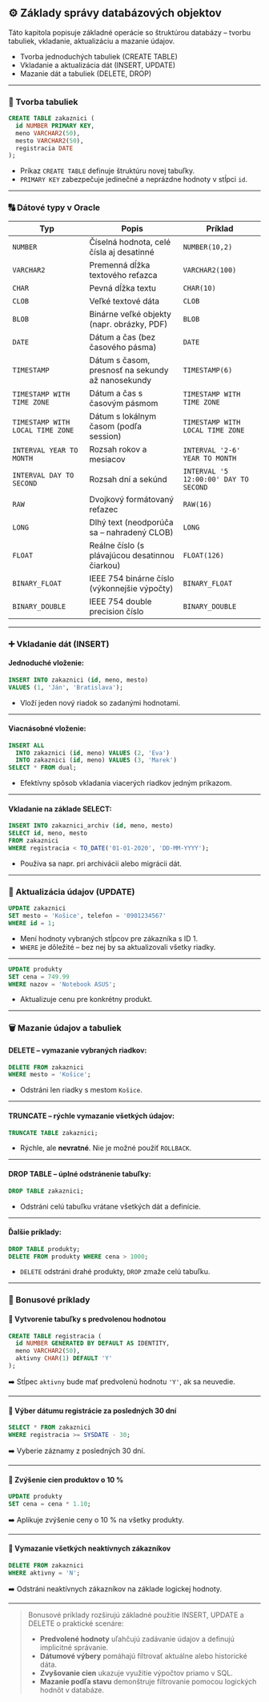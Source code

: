 
## ⚙️ Základy správy databázových objektov

Táto kapitola popisuje základné operácie so štruktúrou databázy – tvorbu tabuliek, vkladanie, aktualizáciu a mazanie údajov.
- Tvorba jednoduchých tabuliek (CREATE TABLE)
- Vkladanie a aktualizácia dát (INSERT, UPDATE)
- Mazanie dát a tabuliek (DELETE, DROP)

---

### 🧱 Tvorba tabuliek

```sql
CREATE TABLE zakaznici (
  id NUMBER PRIMARY KEY,
  meno VARCHAR2(50),
  mesto VARCHAR2(50),
  registracia DATE
);
```

- Príkaz `CREATE TABLE` definuje štruktúru novej tabuľky.
- `PRIMARY KEY` zabezpečuje jedinečné a neprázdne hodnoty v stĺpci `id`.

---

### 🔠 Dátové typy v Oracle

| Typ         | Popis                                                          | Príklad                         |
|--------------|----------------------------------------------------------------|----------------------------------|
| `NUMBER`     | Číselná hodnota, celé čísla aj desatinné                      | `NUMBER(10,2)`                   |
| `VARCHAR2`   | Premenná dĺžka textového reťazca                              | `VARCHAR2(100)`                  |
| `CHAR`       | Pevná dĺžka textu                                             | `CHAR(10)`                       |
| `CLOB`       | Veľké textové dáta                                            | `CLOB`                           |
| `BLOB`       | Binárne veľké objekty (napr. obrázky, PDF)                    | `BLOB`                           |
| `DATE`       | Dátum a čas (bez časového pásma)                              | `DATE`                           |
| `TIMESTAMP`  | Dátum s časom, presnosť na sekundy až nanosekundy             | `TIMESTAMP(6)`                   |
| `TIMESTAMP WITH TIME ZONE` | Dátum a čas s časovým pásmom                   | `TIMESTAMP WITH TIME ZONE`       |
| `TIMESTAMP WITH LOCAL TIME ZONE` | Dátum s lokálnym časom (podľa session) | `TIMESTAMP WITH LOCAL TIME ZONE` |
| `INTERVAL YEAR TO MONTH` | Rozsah rokov a mesiacov                          | `INTERVAL '2-6' YEAR TO MONTH`   |
| `INTERVAL DAY TO SECOND` | Rozsah dní a sekúnd                               | `INTERVAL '5 12:00:00' DAY TO SECOND` |
| `RAW`        | Dvojkový formátovaný reťazec                                  | `RAW(16)`                         |
| `LONG`       | Dlhý text (neodporúča sa – nahradený CLOB)                    | `LONG`                           |
| `FLOAT`      | Reálne číslo (s plávajúcou desatinnou čiarkou)                | `FLOAT(126)`                     |
| `BINARY_FLOAT` | IEEE 754 binárne číslo (výkonnejšie výpočty)              | `BINARY_FLOAT`                   |
| `BINARY_DOUBLE`| IEEE 754 double precision číslo                            | `BINARY_DOUBLE`                  |

---

### ➕ Vkladanie dát (INSERT)

#### Jednoduché vloženie:

```sql
INSERT INTO zakaznici (id, meno, mesto) 
VALUES (1, 'Ján', 'Bratislava');
```

- Vloží jeden nový riadok so zadanými hodnotami.

---

#### Viacnásobné vloženie:

```sql
INSERT ALL
  INTO zakaznici (id, meno) VALUES (2, 'Eva')
  INTO zakaznici (id, meno) VALUES (3, 'Marek')
SELECT * FROM dual;
```

- Efektívny spôsob vkladania viacerých riadkov jedným príkazom.

---

#### Vkladanie na základe SELECT:

```sql
INSERT INTO zakaznici_archiv (id, meno, mesto)
SELECT id, meno, mesto
FROM zakaznici
WHERE registracia < TO_DATE('01-01-2020', 'DD-MM-YYYY');
```

- Používa sa napr. pri archivácii alebo migrácii dát.

---

### 🔄 Aktualizácia údajov (UPDATE)

```sql
UPDATE zakaznici 
SET mesto = 'Košice', telefon = '0901234567'
WHERE id = 1;
```

- Mení hodnoty vybraných stĺpcov pre zákazníka s ID 1.
- `WHERE` je dôležité – bez nej by sa aktualizovali všetky riadky.

---

```sql
UPDATE produkty 
SET cena = 749.99 
WHERE nazov = 'Notebook ASUS';
```

- Aktualizuje cenu pre konkrétny produkt.

---

### 🗑️ Mazanie údajov a tabuliek

#### DELETE – vymazanie vybraných riadkov:

```sql
DELETE FROM zakaznici 
WHERE mesto = 'Košice';
```

- Odstráni len riadky s mestom `Košice`.

---

#### TRUNCATE – rýchle vymazanie všetkých údajov:

```sql
TRUNCATE TABLE zakaznici;
```

- Rýchle, ale **nevratné**. Nie je možné použiť `ROLLBACK`.

---

#### DROP TABLE – úplné odstránenie tabuľky:

```sql
DROP TABLE zakaznici;
```

- Odstráni celú tabuľku vrátane všetkých dát a definície.

---

#### Ďalšie príklady:

```sql
DROP TABLE produkty;
DELETE FROM produkty WHERE cena > 1000;
```

- `DELETE` odstráni drahé produkty, `DROP` zmaže celú tabuľku.

---



### 🎁 Bonusové príklady

#### 🔐 Vytvorenie tabuľky s predvolenou hodnotou

```sql
CREATE TABLE registracia (
  id NUMBER GENERATED BY DEFAULT AS IDENTITY,
  meno VARCHAR2(50),
  aktivny CHAR(1) DEFAULT 'Y'
);
```

➡️ Stĺpec `aktivny` bude mať predvolenú hodnotu `'Y'`, ak sa neuvedie.

---

#### 📆 Výber dátumu registrácie za posledných 30 dní

```sql
SELECT * FROM zakaznici
WHERE registracia >= SYSDATE - 30;
```

➡️ Vyberie záznamy z posledných 30 dní.

---

#### 🧮 Zvýšenie cien produktov o 10 %

```sql
UPDATE produkty
SET cena = cena * 1.10;
```

➡️ Aplikuje zvýšenie ceny o 10 % na všetky produkty.

---

#### 🧹 Vymazanie všetkých neaktívnych zákazníkov

```sql
DELETE FROM zakaznici
WHERE aktivny = 'N';
```

➡️ Odstráni neaktívnych zákazníkov na základe logickej hodnoty.

---


> Bonusové príklady rozširujú základné použitie INSERT, UPDATE a DELETE o praktické scenáre:
>
> - **Predvolené hodnoty** uľahčujú zadávanie údajov a definujú implicitné správanie.
> - **Dátumové výbery** pomáhajú filtrovať aktuálne alebo historické dáta.
> - **Zvyšovanie cien** ukazuje využitie výpočtov priamo v SQL.
> - **Mazanie podľa stavu** demonštruje filtrovanie pomocou logických hodnôt v databáze.

